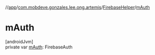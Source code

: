 //[app](../../../index.md)/[com.mobdeve.gonzales.lee.ong.artemis](../index.md)/[FirebaseHelper](index.md)/[mAuth](m-auth.md)

# mAuth

[androidJvm]\
private var [mAuth](m-auth.md): FirebaseAuth
